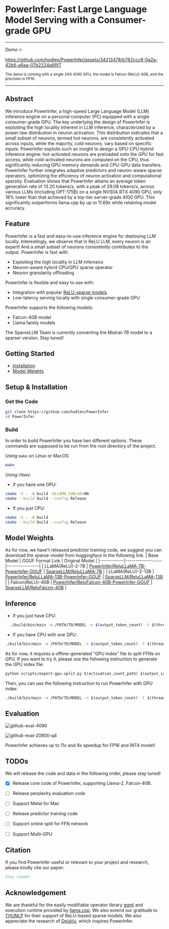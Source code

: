 # PowerInfer: Fast Large Language Model Serving with a Consumer-grade GPU
---

*Demo* 🔥

https://github.com/hodlen/PowerInfer/assets/34213478/b782ccc8-0a2a-42b6-a6aa-07b2224a66f7

<sub>The demo is running with a single 24G 4090 GPU, the model is Falcon (ReLU)-40B, and the precision is FP16.</sub>

---
## Abstract

We introduce PowerInfer, a high-speed Large Language Model (LLM) inference engine on a personal computer (PC) 
equipped with a single consumer-grade GPU. The key underlying the design of PowerInfer is exploiting the high locality 
inherent in LLM inference, characterized by a power-law distribution in neuron activation. 
This distribution indicates that a small subset of neurons, termed hot neurons, are consistently activated 
across inputs, while the majority, cold neurons, vary based on specific inputs.
PowerInfer exploits such an insight to design a GPU-CPU hybrid inference engine:
hot-activated neurons are preloaded onto the GPU for fast access, while cold-activated neurons are computed 
on the CPU, thus significantly reducing GPU memory demands and CPU-GPU data transfers.
PowerInfer further integrates adaptive predictors and neuron-aware sparse operators,
optimizing the efficiency of neuron activation and computational sparsity.
Evaluation shows that PowerInfer attains an average token generation rate of 13.20 tokens/s, with a peak of 29.08 tokens/s, across various LLMs (including OPT-175B) on a single NVIDIA RTX 4090 GPU,
only 18\% lower than that achieved by a top-tier server-grade A100 GPU.
This significantly outperforms llama.cpp by up to 11.69x while retaining model accuracy.

## Feature
PowerInfer is a fast and easy-to-use inference engine for deploying LLM locally. Interestingly, we observe that in ReLU LLM, every neuron is an expert! And a small subset of neurons consistently contributes to the output.
PowerInfer is fast with:

- Exploiting the high locality in LLM infernece
- Neuron-aware hybrid CPU/GPU sparse operator
- Neuron granularity offloading

PowerInfer is flexible and easy to use with:

- Integration with popular [ReLU-sparse models](https://huggingface.co/SparseLLM)
- Low-latency serving locally with single consumer-grade GPU 

PowerInfer supports the following models:

- Falcon-40B model
- Llama family models

The SparseLLM Team is currently converting the Mistral-7B model to a sparser version. Stay tuned!



## Getting Started

- [Installation](##setup--installation)
- [Model Weights](##model-weights)

## Setup & Installation
### Get the Code

```bash
git clone https://github.com/hodlen/PowerInfer
cd PowerInfer
```
### Build
In order to build PowerInfer you have two different options. These commands are supposed to be run from the root directory of the project.

Using `make` on Linux or MacOS:
```bash
make
```

Using `CMake`:
* If you have one GPU:
```bash
cmake -S . -B build -DLLAMA_CUBLAS=ON
cmake --build build --config Release
```
* If you just CPU:
```bash
cmake -S . -B build
cmake --build build --config Release
```

## Model Weights
As for now, we have't released predictor training code, we suggest you can download the sparse-model from huggingface in the following link.
| Base Model | GGUF Format Link | Original Model |
|------------|------------------|----------------|
| LLaMA(ReLU)-2-7B   | [PowerInfer/ReluLLaMA-7B-PowerInfer-GGUF](https://huggingface.co/PowerInfer/ReluLLaMA-7B-PowerInfer-GGUF)    | [SparseLLM/ReluLLaMA-7B](https://huggingface.co/SparseLLM/ReluLLaMA-7B)     |
| LLaMA(ReLU)-2-13B    | [PowerInfer/ReluLLaMA-13B-PowerInfer-GGUF](https://huggingface.co/PowerInfer/ReluLLaMA-13B-PowerInfer-GGUF)   | [SparseLLM/ReluLLaMA-13B](https://huggingface.co/SparseLLM/ReluLLaMA-13B)  |
| Falcon(ReLU)-40B    | [PowerInfer/ReluFalcon-40B-PowerInfer-GGUF](https://huggingface.co/PowerInfer/ReluLLaMA-13B-PowerInfer-GGUF)    | [SparseLLM/ReluFalcon-40B](https://huggingface.co/SparseLLM/ReluFalcon-40B)      |

## Inference
- If you just have CPU:
```bash
  ./build/bin/main -m /PATH/TO/MODEL -n $(output_token_count) -t $(thread_num) -p $(prompt)
```
- If you have CPU with one GPU:
```bash
./build/bin/main -m /PATH/TO/MODEL -n $(output_token_count) -t $(thread_num) -p $(prompt) --vram-budget $(GPU_VRAM_OFFLOADING)
```

As for now, it requires a offline-generated "GPU index" file to split FFNs on GPU. If you want to try it, please use the following instruction to generate the GPU index file:
```bash
python scripts/export-gpu-split.py $(activation_count_path) $(output_idx_path) solver
```
Then, you can use the following instruction to run PowerInfer with GPU index:
```bash
./build/bin/main -m /PATH/TO/MODEL -n $(output_token_count) -t $(thread_num) -p $(prompt) --gpu-index $(split_path)
```

## Evaluation

![github-eval-4090](https://github.com/SJTU-IPADS/PowerInfer/assets/34213478/d700fa6c-77ba-462f-a2fc-3fd21c898f33)

![github-eval-2080ti-q4](https://github.com/SJTU-IPADS/PowerInfer/assets/34213478/0fc1bfc4-aafc-4e82-a865-bec0143aff1a)

PowerInfer achieves up to 11x and 8x speedup for FP16 and INT4 model!

## TODOs
We will release the code and data in the following order, please stay tuned!

- [x] Release core code of PowerInfer, supporting Llama-2, Falcon-40B.
- [ ] Release perplexity evaluation code
- [ ] Support Metal for Mac
- [ ] Release predictor training code 
- [ ] Support online split for FFN network
- [ ] Support Multi-GPU 



## Citation

If you find PowerInfer useful or relevant to your project and research, please kindly cite our paper:

```bibtex
Stay tuned!
```

## Acknowledgement
We are thankful for the easily modifiable operator library [ggml](https://github.com/ggerganov/ggml) and execution runtime provided by [llama.cpp](https://github.com/ggerganov/llama.cpp). We also extend our gratitude to [THUNLP](https://nlp.csai.tsinghua.edu.cn/) for their support of ReLU-based sparse models. We also appreciate the research of [DejaVu](https://proceedings.mlr.press/v202/liu23am.html), which inspires PowerInfer.

